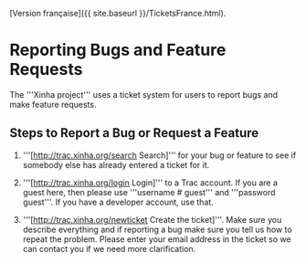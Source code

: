 [Version française]({{ site.baseurl }}/TicketsFrance.html).

# Reporting Bugs and Feature Requests

The '''Xinha project''' uses a ticket system for users to report bugs and make feature requests.


## Steps to Report a Bug or Request a Feature

1. '''[http://trac.xinha.org/search Search]''' for your bug or feature to see if somebody else has already entered a ticket for it.

2. '''[http://trac.xinha.org/login Login]''' to a Trac account.  If you are a guest here, then please use '''username # guest''' and '''password guest'''.  If you have a developer account, use that.

3. '''[http://trac.xinha.org/newticket Create the ticket]'''.  Make sure you describe everything and if reporting a bug make sure you tell us how to repeat the problem.  Please enter your email address in the ticket so we can contact you if we need more clarification.
